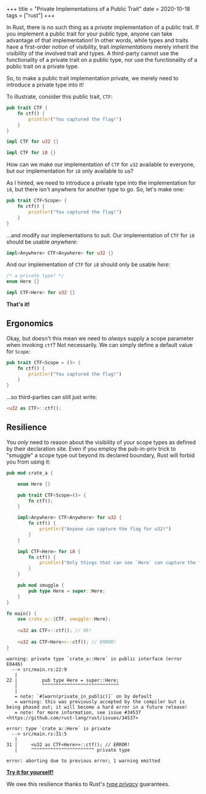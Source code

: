 +++
title = "Private Implementations of a Public Trait"
date = 2020-10-18
tags = ["rust"]
+++

In Rust, there is no such thing as a *private* implementation of a public trait. If you implement a public trait for your public type, anyone can take advantage of that implementation! In other words, while types and traits have a first-order notion of visibility, trait *implementations* merely inherit the visibility of the involved trait and types. A third-party cannot use the functionality of a private trait on a public type, nor use the functionality of a public trait on a private type.

So, to make a public trait implementation private, we merely need to introduce a private type into it!

<!-- more -->

To illustrate, consider this public trait, `CTF`:
```rust
pub trait CTF {
    fn ctf() {
        println!("You captured the flag!")
    }
}

impl CTF for u32 {}

impl CTF for i8 {}
```
How can we make our implementation of `CTF` for `u32` available to everyone, but our implementation for `i8` only available to us?

As I hinted, we need to introduce a private type into the implementation for `i8`, but there isn't anywhere for another type to go. So, let's make one:
```rust
pub trait CTF<Scope> {
    fn ctf() {
        println!("You captured the flag!")
    }
}
```
...and modify our implementations to suit. Our implementation of `CTF` for `i8` should be usable *anywhere*:
```rust
impl<Anywhere> CTF<Anywhere> for u32 {}
```

And our implementation of `CTF` for `i8` should only be usable *here*:
```rust
/* a private type! */
enum Here {}

impl CTF<Here> for u32 {}
```

**That's it!**

## Ergonomics
Okay, but doesn't this mean we need to *always* supply a scope parameter when invoking `ctf`? Not necessarily. We can simply define a default value for `Scope`:
```rust
pub trait CTF<Scope = ()> {
    fn ctf() {
        println!("You captured the flag!")
    }
}
```
...so third-parties can still just write:
```rust
<u32 as CTF>::ctf();
```

## Resilience
You *only* need to reason about the visibility of your scope types as defined by their declaration site. Even if you employ the pub-in-priv trick to "smuggle" a scope type out beyond its declared boundary, Rust will forbid you from using it:
```rust
pub mod crate_a {

    enum Here {}

    pub trait CTF<Scope=()> {
        fn ctf();
    }

    impl<Anywhere> CTF<Anywhere> for u32 {
        fn ctf() {
            println!("Anyone can capture the flag for u32!")
        }
    }

    impl CTF<Here> for i8 {
        fn ctf() {
            println!("Only things that can see `Here` can capture the flag for i8!");
        }
    }

    pub mod smuggle {
        pub type Here = super::Here;
    }
}

fn main() {
    use crate_a::{CTF, smuggle::Here};
    
    <u32 as CTF>::ctf(); // Ok!
    
    <u32 as CTF<Here>>::ctf(); // ERROR!
}
```
```
warning: private type `crate_a::Here` in public interface (error E0446)
  --> src/main.rs:22:9
   |
22 |         pub type Here = super::Here;
   |         ^^^^^^^^^^^^^^^^^^^^^^^^^^^^
   |
   = note: `#[warn(private_in_public)]` on by default
   = warning: this was previously accepted by the compiler but is being phased out; it will become a hard error in a future release!
   = note: for more information, see issue #34537 <https://github.com/rust-lang/rust/issues/34537>

error: type `crate_a::Here` is private
  --> src/main.rs:31:5
   |
31 |     <u32 as CTF<Here>>::ctf(); // ERROR!
   |     ^^^^^^^^^^^^^^^^^^^^^^^ private type

error: aborting due to previous error; 1 warning emitted
```

[**Try it for yourself!**](https://play.rust-lang.org/?version=nightly&mode=debug&edition=2018&gist=c711d84abd5187cdb52d90d603601da6)

We owe this resilience thanks to Rust's [*type privacy*](https://github.com/rust-lang/rfcs/blob/master/text/2145-type-privacy.md) guarantees.